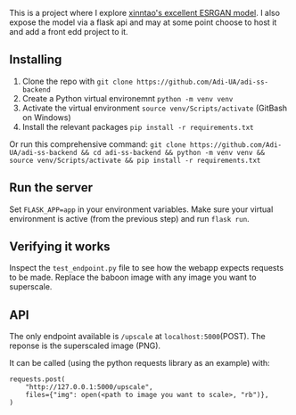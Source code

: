 This is a project where I explore [xinntao's excellent ESRGAN model](https://github.com/xinntao/Real-ESRGAN). I also expose the model via a flask api and may at some point choose to host it and add a front edd project to it.

## Installing

1. Clone the repo with `git clone https://github.com/Adi-UA/adi-ss-backend`
2. Create a Python virtual environemnt `python -m venv venv`
3. Activate the virtual environment `source venv/Scripts/activate` (GitBash on Windows)
4. Install the relevant packages `pip install -r requirements.txt`

Or run this comprehensive command:
`git clone https://github.com/Adi-UA/adi-ss-backend && cd adi-ss-backend && python -m venv venv && source venv/Scripts/activate && pip install -r requirements.txt`


## Run the server
Set `FLASK_APP=app` in your environment variables.
Make sure your virtual environment is active (from the previous step) and run `flask run`.

## Verifying it works
Inspect the `test_endpoint.py` file to see how the webapp expects requests to be made. Replace the baboon image with any image you want to superscale.

## API
The only endpoint available is `/upscale` at `localhost:5000`(POST). The reponse is the superscaled image (PNG).

It can be called (using the python requests library as an example) with:
```
requests.post(
    "http://127.0.0.1:5000/upscale",
    files={"img": open(<path to image you want to scale>, "rb")},
)
```

